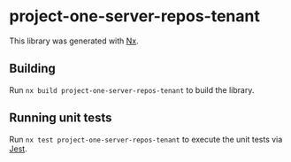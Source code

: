 # project-one-server-repos-tenant

This library was generated with [Nx](https://nx.dev).

## Building

Run `nx build project-one-server-repos-tenant` to build the library.

## Running unit tests

Run `nx test project-one-server-repos-tenant` to execute the unit tests via [Jest](https://jestjs.io).

